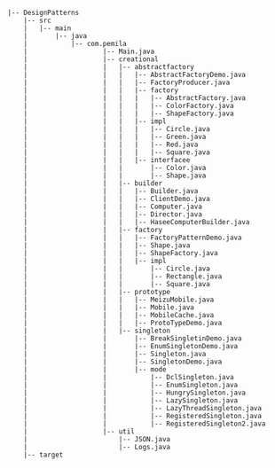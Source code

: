     |-- DesignPatterns
        |-- src
        |   |-- main
        |       |-- java
        |           |-- com.pemila
        |                   |-- Main.java
        |                   |-- creational
        |                   |   |-- abstractfactory
        |                   |   |   |-- AbstractFactoryDemo.java
        |                   |   |   |-- FactoryProducer.java
        |                   |   |   |-- factory
        |                   |   |   |   |-- AbstractFactory.java
        |                   |   |   |   |-- ColorFactory.java
        |                   |   |   |   |-- ShapeFactory.java
        |                   |   |   |-- impl
        |                   |   |   |   |-- Circle.java
        |                   |   |   |   |-- Green.java
        |                   |   |   |   |-- Red.java
        |                   |   |   |   |-- Square.java
        |                   |   |   |-- interfacee
        |                   |   |       |-- Color.java
        |                   |   |       |-- Shape.java
        |                   |   |-- builder
        |                   |   |   |-- Builder.java
        |                   |   |   |-- ClientDemo.java
        |                   |   |   |-- Computer.java
        |                   |   |   |-- Director.java
        |                   |   |   |-- HaseeComputerBuilder.java
        |                   |   |-- factory
        |                   |   |   |-- FactoryPatternDemo.java
        |                   |   |   |-- Shape.java
        |                   |   |   |-- ShapeFactory.java
        |                   |   |   |-- impl
        |                   |   |       |-- Circle.java
        |                   |   |       |-- Rectangle.java
        |                   |   |       |-- Square.java
        |                   |   |-- prototype
        |                   |   |   |-- MeizuMobile.java
        |                   |   |   |-- Mobile.java
        |                   |   |   |-- MobileCache.java
        |                   |   |   |-- ProtoTypeDemo.java
        |                   |   |-- singleton
        |                   |       |-- BreakSingletinDemo.java
        |                   |       |-- EnumSingletonDemo.java
        |                   |       |-- Singleton.java
        |                   |       |-- SingletonDemo.java
        |                   |       |-- mode
        |                   |           |-- DclSingleton.java
        |                   |           |-- EnumSingleton.java
        |                   |           |-- HungrySingleton.java
        |                   |           |-- LazySingleton.java
        |                   |           |-- LazyThreadSingleton.java
        |                   |           |-- RegisteredSingleton.java
        |                   |           |-- RegisteredSingleton2.java
        |                   |-- util
        |                       |-- JSON.java
        |                       |-- Logs.java
        |-- target
